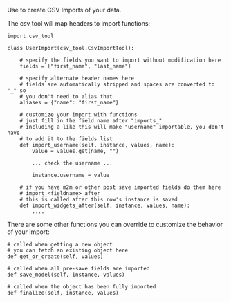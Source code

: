 Use to create CSV Imports of your data.

The csv tool will map headers to import functions:

    import csv_tool

    class UserImport(csv_tool.CsvImportTool):

        # specify the fields you want to import without modification here
        fields = ["first_name", "last_name"]

        # specify alternate header names here
        # fields are automatically stripped and spaces are converted to "_" so
        # you don't need to alias that
        aliases = {"name": "first_name"}

        # customize your import with functions
        # just fill in the field name after "imports_"
        # including a like this will make "username" importable, you don't have
        # to add it to the fields list
        def import_username(self, instance, values, name):
            value = values.get(name, "")

            ... check the username ...

            instance.username = value

        # if you have m2m or other post save imported fields do them here
        # import_<fieldname>_after
        # this is called after this row's instance is saved
        def import_widgets_after(self, instance, values, name):
            ....


There are some other functions you can override to customize the behavior of your import:

    # called when getting a new object
    # you can fetch an existing object here
    def get_or_create(self, values)

    # called when all pre-save fields are imported
    def save_model(self, instance, values)

    # called when the object has been fully imported
    def finalize(self, instance, values)




